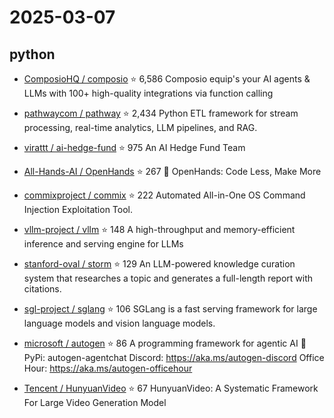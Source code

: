 # 2025-03-07

## python

* [ComposioHQ / composio](https://github.com/ComposioHQ/composio) ⭐ 6,586
  Composio equip's your AI agents & LLMs with 100+ high-quality integrations via function calling

* [pathwaycom / pathway](https://github.com/pathwaycom/pathway) ⭐ 2,434
  Python ETL framework for stream processing, real-time analytics, LLM pipelines, and RAG.

* [virattt / ai-hedge-fund](https://github.com/virattt/ai-hedge-fund) ⭐ 975
  An AI Hedge Fund Team

* [All-Hands-AI / OpenHands](https://github.com/All-Hands-AI/OpenHands) ⭐ 267
  🙌 OpenHands: Code Less, Make More

* [commixproject / commix](https://github.com/commixproject/commix) ⭐ 222
  Automated All-in-One OS Command Injection Exploitation Tool.

* [vllm-project / vllm](https://github.com/vllm-project/vllm) ⭐ 148
  A high-throughput and memory-efficient inference and serving engine for LLMs

* [stanford-oval / storm](https://github.com/stanford-oval/storm) ⭐ 129
  An LLM-powered knowledge curation system that researches a topic and generates a full-length report with citations.

* [sgl-project / sglang](https://github.com/sgl-project/sglang) ⭐ 106
  SGLang is a fast serving framework for large language models and vision language models.

* [microsoft / autogen](https://github.com/microsoft/autogen) ⭐ 86
  A programming framework for agentic AI 🤖 PyPi: autogen-agentchat Discord: https://aka.ms/autogen-discord Office Hour: https://aka.ms/autogen-officehour

* [Tencent / HunyuanVideo](https://github.com/Tencent/HunyuanVideo) ⭐ 67
  HunyuanVideo: A Systematic Framework For Large Video Generation Model

